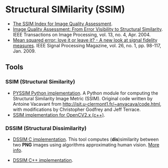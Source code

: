 Structural SIMilarity (SSIM)
============================

* [The SSIM Index for Image Quality Assessment](http://www.cns.nyu.edu/~lcv/ssim/).
* [Image Quality Assessment: From Error Visibility to Structural Similarity](http://www.cns.nyu.edu/pub/eero/wang03-reprint.pdf). IEEE Transactions on Image Processing, vol. 13, no. 4, Apr. 2004.
* [Mean squared error: love it or leave it? - A new look at signal fidelity measures](https://ece.uwaterloo.ca/~z70wang/publications/SPM09.pdf). IEEE Signal Processing Magazine, vol. 26, no. 1, pp. 98-117, Jan. 2009.




## Tools

### SSIM (Structural Similarity)

* [PYSSIM Python implementation](https://github.com/jterrace/pyssim). A Python module for computing the Structural Similarity Image Metric (SSIM). Original code written by Antoine Vacavant from http://isit.u-clermont1.fr/~anvacava/code.html, with modifications by Christopher Godfrey and Jeff Terrace.
* [SSIM implementation for OpenCV2.x (c++)](http://nma.web.nitech.ac.jp/fukushima/opencv/ssim/ssim-e.html).


### DSSIM (Structural Dissimilarity)

* [DSSIM C implementation](https://github.com/pornel/dssim).
  This tool computes (**dis**)similarity between two **PNG** images using algorithms approximating human vision. [More info]( http://pornel.net/dssim).

* [DSSIM C++ implementation](http://pholia.tdi.informatik.uni-frankfurt.de/~philipp/software/dssim.shtml).
